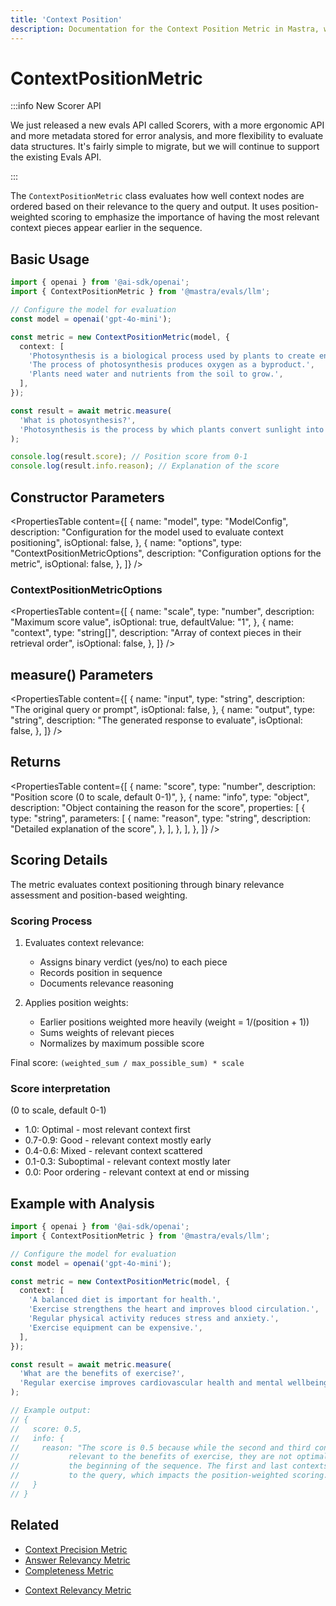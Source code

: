 ```yaml
---
title: 'Context Position'
description: Documentation for the Context Position Metric in Mastra, which evaluates the ordering of context nodes based on their relevance to the query and output.
---
```


# ContextPositionMetric

:::info New Scorer API

We just released a new evals API called Scorers, with a more ergonomic API and more metadata stored for error analysis, and more flexibility to evaluate data structures. It's fairly simple to migrate, but we will continue to support the existing Evals API.

:::

The `ContextPositionMetric` class evaluates how well context nodes are ordered based on their relevance to the query and output. It uses position-weighted scoring to emphasize the importance of having the most relevant context pieces appear earlier in the sequence.

## Basic Usage

```typescript
import { openai } from '@ai-sdk/openai';
import { ContextPositionMetric } from '@mastra/evals/llm';

// Configure the model for evaluation
const model = openai('gpt-4o-mini');

const metric = new ContextPositionMetric(model, {
  context: [
    'Photosynthesis is a biological process used by plants to create energy from sunlight.',
    'The process of photosynthesis produces oxygen as a byproduct.',
    'Plants need water and nutrients from the soil to grow.',
  ],
});

const result = await metric.measure(
  'What is photosynthesis?',
  'Photosynthesis is the process by which plants convert sunlight into energy.',
);

console.log(result.score); // Position score from 0-1
console.log(result.info.reason); // Explanation of the score
```

## Constructor Parameters

<PropertiesTable
content={[
{
name: "model",
type: "ModelConfig",
description:
"Configuration for the model used to evaluate context positioning",
isOptional: false,
},
{
name: "options",
type: "ContextPositionMetricOptions",
description: "Configuration options for the metric",
isOptional: false,
},
]}
/>

### ContextPositionMetricOptions

<PropertiesTable
content={[
{
name: "scale",
type: "number",
description: "Maximum score value",
isOptional: true,
defaultValue: "1",
},
{
name: "context",
type: "string[]",
description: "Array of context pieces in their retrieval order",
isOptional: false,
},
]}
/>

## measure() Parameters

<PropertiesTable
content={[
{
name: "input",
type: "string",
description: "The original query or prompt",
isOptional: false,
},
{
name: "output",
type: "string",
description: "The generated response to evaluate",
isOptional: false,
},
]}
/>

## Returns

<PropertiesTable
content={[
{
name: "score",
type: "number",
description: "Position score (0 to scale, default 0-1)",
},
{
name: "info",
type: "object",
description: "Object containing the reason for the score",
properties: [
{
type: "string",
parameters: [
{
name: "reason",
type: "string",
description: "Detailed explanation of the score",
},
],
},
],
},
]}
/>

## Scoring Details

The metric evaluates context positioning through binary relevance assessment and position-based weighting.

### Scoring Process

1. Evaluates context relevance:
   - Assigns binary verdict (yes/no) to each piece
   - Records position in sequence
   - Documents relevance reasoning

2. Applies position weights:
   - Earlier positions weighted more heavily (weight = 1/(position + 1))
   - Sums weights of relevant pieces
   - Normalizes by maximum possible score

Final score: `(weighted_sum / max_possible_sum) * scale`

### Score interpretation

(0 to scale, default 0-1)

- 1.0: Optimal - most relevant context first
- 0.7-0.9: Good - relevant context mostly early
- 0.4-0.6: Mixed - relevant context scattered
- 0.1-0.3: Suboptimal - relevant context mostly later
- 0.0: Poor ordering - relevant context at end or missing

## Example with Analysis

```typescript
import { openai } from '@ai-sdk/openai';
import { ContextPositionMetric } from '@mastra/evals/llm';

// Configure the model for evaluation
const model = openai('gpt-4o-mini');

const metric = new ContextPositionMetric(model, {
  context: [
    'A balanced diet is important for health.',
    'Exercise strengthens the heart and improves blood circulation.',
    'Regular physical activity reduces stress and anxiety.',
    'Exercise equipment can be expensive.',
  ],
});

const result = await metric.measure(
  'What are the benefits of exercise?',
  'Regular exercise improves cardiovascular health and mental wellbeing.',
);

// Example output:
// {
//   score: 0.5,
//   info: {
//     reason: "The score is 0.5 because while the second and third contexts are highly
//           relevant to the benefits of exercise, they are not optimally positioned at
//           the beginning of the sequence. The first and last contexts are not relevant
//           to the query, which impacts the position-weighted scoring."
//   }
// }
```

## Related

- [Context Precision Metric](./context-precision)
- [Answer Relevancy Metric](./answer-relevancy)
- [Completeness Metric](./completeness)

* [Context Relevancy Metric](./context-relevancy)
